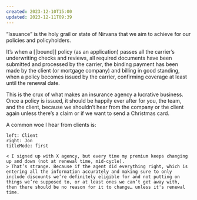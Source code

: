 ```yaml
---
created: 2023-12-10T15:00
updated: 2023-12-11T09:39
---
```

“Issuance” is the holy grail or state of Nirvana that we aim to achieve for our policies and policyholders.

It’s when a [[bound]] policy (as an application) passes all the carrier’s underwriting checks and reviews, all required documents have been submitted and processed by the carrier, the binding payment has been made by the client (or mortgage company) and billing in good standing, when a policy becomes issued by the carrier, confirming coverage at least until the renewal date.

This is the crux of what makes an insurance agency a lucrative business. Once a policy is issued, it should be happily ever after for you, the team, and the client, because we shouldn’t hear from the company or the client again unless there’s a claim or if we want to send a Christmas card.

A common woe I hear from clients is:
```dialogue
left: Client
right: Jon
titleMode: first

< I signed up with X agency, but every time my premium keeps changing up and down (not at renewal time, mid-cycle).
> That’s strange. Because if the agent did everything right, which is entering all the information accurately and making sure to only include discounts we’re definitely eligible for and not putting on things we’re supposed to, or at least ones we can’t get away with, then there should be no reason for it to change… unless it's renewal time.
```
